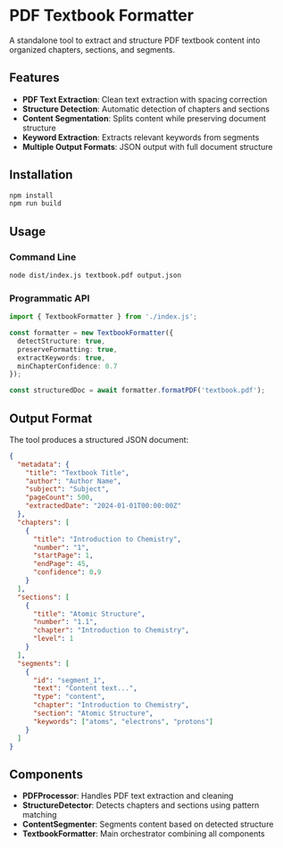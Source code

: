 # PDF Textbook Formatter

A standalone tool to extract and structure PDF textbook content into organized chapters, sections, and segments.

## Features

- **PDF Text Extraction**: Clean text extraction with spacing correction
- **Structure Detection**: Automatic detection of chapters and sections
- **Content Segmentation**: Splits content while preserving document structure
- **Keyword Extraction**: Extracts relevant keywords from segments
- **Multiple Output Formats**: JSON output with full document structure

## Installation

```bash
npm install
npm run build
```

## Usage

### Command Line

```bash
node dist/index.js textbook.pdf output.json
```

### Programmatic API

```typescript
import { TextbookFormatter } from './index.js';

const formatter = new TextbookFormatter({
  detectStructure: true,
  preserveFormatting: true,
  extractKeywords: true,
  minChapterConfidence: 0.7
});

const structuredDoc = await formatter.formatPDF('textbook.pdf');
```

## Output Format

The tool produces a structured JSON document:

```json
{
  "metadata": {
    "title": "Textbook Title",
    "author": "Author Name",
    "subject": "Subject",
    "pageCount": 500,
    "extractedDate": "2024-01-01T00:00:00Z"
  },
  "chapters": [
    {
      "title": "Introduction to Chemistry",
      "number": "1",
      "startPage": 1,
      "endPage": 45,
      "confidence": 0.9
    }
  ],
  "sections": [
    {
      "title": "Atomic Structure",
      "number": "1.1",
      "chapter": "Introduction to Chemistry",
      "level": 1
    }
  ],
  "segments": [
    {
      "id": "segment_1",
      "text": "Content text...",
      "type": "content",
      "chapter": "Introduction to Chemistry",
      "section": "Atomic Structure",
      "keywords": ["atoms", "electrons", "protons"]
    }
  ]
}
```

## Components

- **PDFProcessor**: Handles PDF text extraction and cleaning
- **StructureDetector**: Detects chapters and sections using pattern matching
- **ContentSegmenter**: Segments content based on detected structure
- **TextbookFormatter**: Main orchestrator combining all components